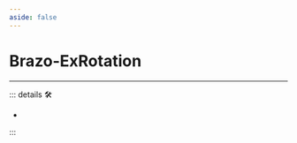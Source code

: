 ```yaml
---
aside: false
---
```

# Brazo-ExRotation

---

<!-- =================================================== -->
<!-- =================================================== -->
<!-- =================================================== -->
<!-- =================================================== -->
<!-- =================================================== -->
::: details 🛠

-

:::
